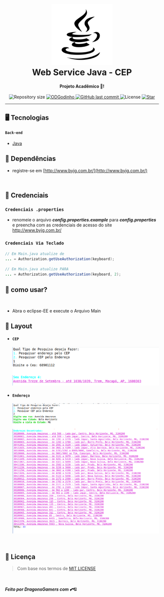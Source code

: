 <h1 align="center">
  <br>
  <a href="https://github.com/ODGodinho"><img src="img/java-icon.png" alt="ODG" width="200"></a>
  <br>
  Web Service Java - CEP
  <br>
</h1>

<h4 align="center">Projeto Acadêmico 🚀!</h4>

<p align="center">	

  <img alt="Repository size" src="https://img.shields.io/github/repo-size/ODGodinho/WebService-JavaCep">
	
  <a href="https://www.linkedin.com/in/victor-alves-odgodinho/">
    <img alt="ODGodinho" src="https://img.shields.io/badge/status-Discontinued-%23F58144">
  </a>
  
  <a href="https://github.com/ODGodinho/WebService-JavaCep/commits/master">
    <img alt="GitHub last commit" src="https://img.shields.io/github/last-commit/ODGodinho/WebService-JavaCep">
  </a>

  <img alt="License" src="https://img.shields.io/badge/license-MIT-brightgreen">

   <a href="https://github.com/ODGodinho/WebService-JavaCep/stargazers">
    <img alt="Star" src="https://img.shields.io/github/stars/ODGodinho/WebService-JavaCep?style=social">
  </a>
  
</p>


---

## 🖥 Tecnologias

#### `Back-end`

- [Java](https://www.java.com)

## 📁 Dependências

- registre-se em [http://www.byjg.com.br/](http://www.byjg.com.br/)

<br>


## 🔐 Credenciais

### `Credenciais .properties`
- renomeie o arquivo ***config.properties.example*** para ***config.properties*** e preencha com as credenciais de acesso do site http://www.byjg.com.br/ 

### `Credenciais Via Teclado`

```java
// Em Main.java atualize de
... = Authorization.getUseAuthorization(keyboard);

// Em Main.java atualize PARA
... = Authorization.getUseAuthorization(keyboard, 2);
```


## 🎴 como usar?

<br>

- Abra o eclipse-EE e execute o Arquivo Main


## 🍥 Layout 

- #### `CEP`

    <img alt="License" src="./img/DemoCep.png">

- #### `Endereço`

    <img alt="License" src="./img/DemoEnd.png">

<br>

## 📙 Licença

> Com base nos termos de [MIT LICENSE](https://opensource.org/licenses/MIT)

<br>

##### Feito por DragonsGamers com 💕💘